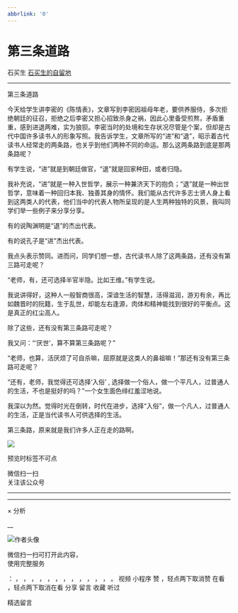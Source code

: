 ```yaml
---
abbrlink: '0'
---
```

#  第三条道路

石买生  [ 石买生的自留地 ](javascript:void\(0\);)

__ _ _ _ _

第三条道路

今天给学生讲李密的《陈情表》，文章写到李密因祖母年老，要供养服侍，多次拒绝朝廷的征召，拒绝之后李密又担心招致杀身之祸，因此心里备受煎熬，矛盾重重，感到进退两难，实为狼狈。李密当时的处境和生存状况尽管是个案，但却是古代中国许多读书人的形象写照。我告诉学生，文章所写的“进”和“退”，昭示着古代读书人经常走的两条路，也关乎到他们两种不同的命运。那么这两条路到底是那两条路呢？

有学生说，“进”就是到朝廷做官，“退”就是回家种田，或者归隐。

我补充说，“进”就是一种入世哲学，展示一种兼济天下的抱负；“退”就是一种出世哲学，意味着一种回归本我、独善其身的情怀。我们能从古代许多志士贤人身上看到这两类人的代表，他们当中的代表人物所呈现的是人生两种独特的风景，我叫同学们举一些例子来分享分享。

有的说陶渊明是“退”的杰出代表。

有的说孔子是“进”杰出代表。

我点头表示赞同。进而问，同学们想一想，古代读书人除了这两条路，还有没有第三路可走呢？

“老师，有，还可选择半官半隐。比如王维。”有学生说。

我说讲得好，这种人一般智商很高，深谙生活的智慧，活得滋润，游刃有余，再比如魏晋时的阮籍，生于乱世，却能左右逢源，肉体和精神能找到很好的平衡点。这是真正的红尘高人。

除了这些，还有没有第三条路可走呢？

我又问：“‘厌世’，算不算第三条路呢？”

“老师，也算，活厌烦了可自杀嘛，屈原就是这类人的鼻祖嘛！”那还有没有第三条路可走呢？

“还有，老师，我觉得还可选择‘入俗’  ,  选择做一个俗人，做一个平凡人，过普通人的生活，不也是挺好的吗？”一个女生面色绯红羞涩地说。

我深以为然。觉得时光在倒转，时代在进步，选择“入俗”，做一个凡人，过普通人的生活，正是当代读书人可供选择的生活。

第三条路，原来就是我们许多人正在走的路啊。

![](http://mmbiz.qpic.cn/mmbiz_jpg/hVNLue76Ehiclr5QRU9UwaTXjr1ekkxmHtDVxVRcshXhPZQ7Fmu3y5fFtzuy0O0wfCCuU9yWZZncBXY3zibIWNaA/0?wx_fmt=jpeg)

  

  

预览时标签不可点

微信扫一扫  
关注该公众号





****



****



×  分析

__

![作者头像](http://mmbiz.qpic.cn/mmbiz_png/hVNLue76EhibricgkQZeT964ria54dgJkqVBX9ibyvn7PmGOltlupHdVshOibeQZDSypqiaIBNKdw8cwXfXfBZkPVgVg/0?wx_fmt=png)

微信扫一扫可打开此内容，  
使用完整服务

：  ，  ，  ，  ，  ，  ，  ，  ，  ，  ，  ，  ，  。  视频  小程序  赞  ，轻点两下取消赞  在看  ，轻点两下取消在看
分享  留言  收藏  听过

精选留言

